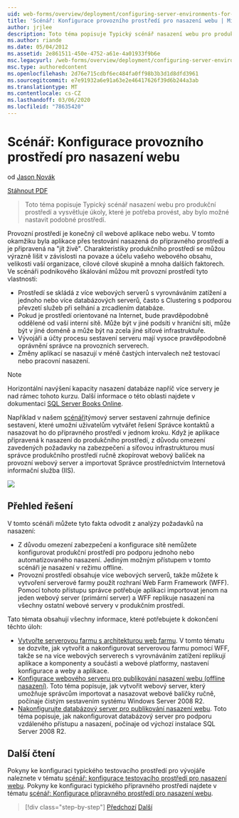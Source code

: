 ```yaml
---
uid: web-forms/overview/deployment/configuring-server-environments-for-web-deployment/scenario-configuring-a-production-environment-for-web-deployment
title: 'Scénář: Konfigurace provozního prostředí pro nasazení webu | Microsoft Docs'
author: jrjlee
description: Toto téma popisuje Typický scénář nasazení webu pro produkční prostředí a vysvětluje úkoly, které je potřeba provést, aby bylo možné nastavit podobný postup...
ms.author: riande
ms.date: 05/04/2012
ms.assetid: 2e861511-450e-4752-a61e-4a01933f9b6e
msc.legacyurl: /web-forms/overview/deployment/configuring-server-environments-for-web-deployment/scenario-configuring-a-production-environment-for-web-deployment
msc.type: authoredcontent
ms.openlocfilehash: 2d76e715cdbf6ec484fa0ff98b3b3d1d8dfd3961
ms.sourcegitcommit: e7e91932a6e91a63e2e46417626f39d6b244a3ab
ms.translationtype: MT
ms.contentlocale: cs-CZ
ms.lasthandoff: 03/06/2020
ms.locfileid: "78635420"
---
```

# <a name="scenario-configuring-a-production-environment-for-web-deployment"></a>Scénář: Konfigurace provozního prostředí pro nasazení webu

od [Jason Novák](https://github.com/jrjlee)

[Stáhnout PDF](https://msdnshared.blob.core.windows.net/media/MSDNBlogsFS/prod.evol.blogs.msdn.com/CommunityServer.Blogs.Components.WeblogFiles/00/00/00/63/56/8130.DeployingWebAppsInEnterpriseScenarios.pdf)

> Toto téma popisuje Typický scénář nasazení webu pro produkční prostředí a vysvětluje úkoly, které je potřeba provést, aby bylo možné nastavit podobné prostředí.

Provozní prostředí je konečný cíl webové aplikace nebo webu. V tomto okamžiku byla aplikace přes testování nasazená do přípravného prostředí a je připravená na "jít živě". Charakteristiky produkčního prostředí se můžou výrazně lišit v závislosti na povaze a účelu vašeho webového obsahu, velikosti vaší organizace, cílové cílové skupině a mnoha dalších faktorech. Ve scénáři podnikového škálování můžou mít provozní prostředí tyto vlastnosti:

- Prostředí se skládá z více webových serverů s vyrovnáváním zatížení a jednoho nebo více databázových serverů, často s Clustering s podporou převzetí služeb při selhání a zrcadlením databáze.
- Pokud je prostředí orientované na Internet, bude pravděpodobně oddělené od vaší interní sítě. Může být v jiné podsíti v hraniční síti, může být v jiné doméně a může být na zcela jiné síťové infrastruktuře.
- Vývojáři a účty procesu sestavení serveru mají vysoce pravděpodobně oprávnění správce na provozních serverech.
- Změny aplikací se nasazují v méně častých intervalech než testovací nebo pracovní nasazení.

> [!NOTE]
> Horizontální navýšení kapacity nasazení databáze napříč více servery je nad rámec tohoto kurzu. Další informace o této oblasti najdete v dokumentaci [SQL Server Books Online](https://technet.microsoft.com/library/ms130214.aspx).

Například v našem [scénáři](../deploying-web-applications-in-enterprise-scenarios/enterprise-web-deployment-scenario-overview.md)týmový server sestavení zahrnuje definice sestavení, které umožní uživatelům vytvářet řešení Správce kontaktů a nasazovat ho do přípravného prostředí v jednom kroku. Když je aplikace připravená k nasazení do produkčního prostředí, z důvodu omezení zavedených požadavky na zabezpečení a síťovou infrastrukturou musí správce produkčního prostředí ručně zkopírovat webový balíček na provozní webový server a importovat Správce prostřednictvím Internetová informační služba (IIS).

![](scenario-configuring-a-production-environment-for-web-deployment/_static/image1.png)

## <a name="solution-overview"></a>Přehled řešení

V tomto scénáři můžete tyto fakta odvodit z analýzy požadavků na nasazení:

- Z důvodu omezení zabezpečení a konfigurace sítě nemůžete konfigurovat produkční prostředí pro podporu jednoho nebo automatizovaného nasazení. Jediným možným přístupem v tomto scénáři je nasazení v režimu offline.
- Provozní prostředí obsahuje více webových serverů, takže můžete k vytvoření serverové farmy použít rozhraní Web Farm Framework (WFF). Pomocí tohoto přístupu správce potřebuje aplikaci importovat jenom na jeden webový server (primární server) a WFF replikuje nasazení na všechny ostatní webové servery v produkčním prostředí.

Tato témata obsahují všechny informace, které potřebujete k dokončení těchto úloh:

- [Vytvořte serverovou farmu s architekturou web farmu](configuring-a-database-server-for-web-deploy-publishing.md). V tomto tématu se dozvíte, jak vytvořit a nakonfigurovat serverovou farmu pomocí WFF, takže se na více webových serverech s vyrovnáváním zatížení replikují aplikace a komponenty a součásti a webové platformy, nastavení konfigurace a weby a aplikace.
- [Konfigurace webového serveru pro publikování nasazení webu (offline nasazení)](configuring-a-web-server-for-web-deploy-publishing-offline-deployment.md). Toto téma popisuje, jak vytvořit webový server, který umožňuje správcům importovat a nasazovat webové balíčky ručně, počínaje čistým sestavením systému Windows Server 2008 R2.
- [Nakonfigurujte databázový server pro publikování nasazení webu](configuring-a-database-server-for-web-deploy-publishing.md). Toto téma popisuje, jak nakonfigurovat databázový server pro podporu vzdáleného přístupu a nasazení, počínaje od výchozí instalace SQL Server 2008 R2.

## <a name="further-reading"></a>Další čtení

Pokyny ke konfiguraci typického testovacího prostředí pro vývojáře naleznete v tématu [scénář: konfigurace testovacího prostředí pro nasazení webu](scenario-configuring-a-test-environment-for-web-deployment.md). Pokyny ke konfiguraci typického přípravného prostředí najdete v tématu [scénář: Konfigurace přípravného prostředí pro nasazení webu](scenario-configuring-a-staging-environment-for-web-deployment.md).

> [!div class="step-by-step"]
> [Předchozí](scenario-configuring-a-staging-environment-for-web-deployment.md)
> [Další](configuring-a-web-server-for-web-deploy-publishing-remote-agent.md)
